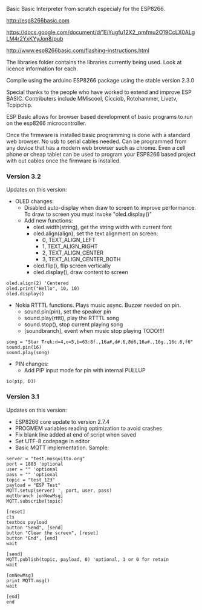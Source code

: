 Basic
Basic Interpreter from scratch especialy for the ESP8266.

http://esp8266basic.com

https://docs.google.com/document/d/1EiYugfu12X2_pmfmu2O19CcLX0ALgLM4r2YxKYyJon8/pub

http://www.esp8266basic.com/flashing-instructions.html



The libraries folder contains the libraries currently being used.
Look at licence information for each.

Compile using the arduino ESP8266 package using the stable version 2.3.0

Special thanks to the people who have worked to extend and improve ESP BASIC.
Contributers include MMiscool, Cicciob, Rotohammer, Livetv, Tcpipchip.

ESP Basic allows for browser based development of basic programs to run on the esp8266 microcontroller. 

Once the firmware is installed basic programming is done with a standard web browser. 
No usb to serial cables needed. Can be programmed from any device that has a modern web browser such as chrome.
Even a cell phone or cheap tablet can be used to program your ESP8266 based project with out cables once the firmware is installed. 

### Version 3.2

Updates on this version:

- OLED changes:
    - Disabled auto-display when draw to screen to improve performance. To draw to screen you must invoke "oled.display()"
    -   Add new functions:
        - oled.width(string), get the string width with current font
        - oled.align(align), set the text alignment on screen:
            - 0, TEXT_ALIGN_LEFT
            - 1, TEXT_ALIGN_RIGHT
            - 2, TEXT_ALIGN_CENTER
            - 3, TEXT_ALIGN_CENTER_BOTH
        - oled.flip(), flip screen vertically
        - oled.display(), draw content to screen
```
oled.align(2) 'Centered
oled.print("Hello", 10, 10)
oled.display()
```
- Nokia RTTTL functions. Plays music async. Buzzer needed on pin. 
    - sound.pin(pin), set the speaker pin
    - sound.play(rtttl), play the RTTTL song
    - sound.stop(), stop current playing song
    - [soundbranch], event when music stop playing TODO!!!!
```
song = "Star Trek:d=4,o=5,b=63:8f.,16a#,d#.6,8d6,16a#.,16g.,16c.6,f6"
sound.pin(16)
sound.play(song)
```

- PIN changes:
    - Add PIP input mode for pin with internal PULLUP
```
io(pip, D3)
```

### Version 3.1

Updates on this version:

- ESP8266 core update to version 2.7.4
- PROGMEM variables reading optimization to avoid crashes
- Fix blank line added at end of script when saved
- Set UTF-8 codepage in editor
- Basic MQTT implementation. Sample:
```
server = "test.mosquitto.org"
port = 1883 'optional
user = "" 'optional
pass = "" 'optional
topic = "test_123"
payload = "ESP Test"
MQTT.setup(server) ', port, user, pass)
mqttbranch [onNewMsg]
MQTT.subscribe(topic)

[reset]
cls
textbox payload
button "Send", [send]
button "Clear the screen", [reset]
button "End", [end]
wait

[send]
MQTT.publish(topic, payload, 0) 'optional, 1 or 0 for retain
wait

[onNewMsg]
print MQTT.msg()
wait

[end]
end
```
